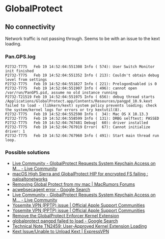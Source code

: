 # GlobalProtect

## No connectivity

Network traffic is not passing through. Seems to be with an issue to the kext loading.

### Pan.GPS.log

```
P2732-T775   Feb 19 14:52:04:551308 Info ( 574): User Switch Monitor init finished
P2732-T775   Feb 19 14:52:04:551352 Info ( 213): Couldn't obtain debug level from settings
P2732-T775   Feb 19 14:52:04:551827 Info ( 221): PrelogonEnabled is 0
P2732-T775   Feb 19 14:52:04:551907 Info ( 496): cannot open /var/run/PanGPS.pid, assume no old instance running
P2732-T21519 Feb 19 14:52:04:551975 Info ( 656): debug thread starts
/Applications/GlobalProtect.app/Contents/Resources/pangpd_10.9.kext failed to load - (libkern/kext) system policy prevents loading; check the system/kernel logs for errors or try kextutil(8).
P2732-T775   Feb 19 14:52:04:552590 Info (  34): Mac OS X 10.13.3
P2732-T775   Feb 19 14:52:04:558599 Info ( 131): DRBG selftest: PASSED
P2732-T775   Feb 19 14:52:04:767481 Debug(  60): driver installed
P2732-T775   Feb 19 14:52:04:767919 Error(  67): Cannot initialize driver: 1
P2732-T775   Feb 19 14:52:04:767960 Info ( 491): Start main thread run loop.
```

### Possible solutions

* [Live Community - GlobalProtect Requests System Keychain Access on M... - Live Community](https://live.paloaltonetworks.com/t5/Management-Articles/GlobalProtect-Requests-System-Keychain-Access-on-Mac-OS-X/ta-p/53332)
* [macOS High Sierra and GlobalProtect HIP for encrypted FS failing : paloaltonetworks](https://www.reddit.com/r/paloaltonetworks/comments/72jlnf/macos_high_sierra_and_globalprotect_hip_for/)
* [Removing Global Protect from my mac | MacRumors Forums](https://forums.macrumors.com/threads/removing-global-protect-from-my-mac.1433833/)
* [acwebsecagent error - Google Search](https://www.google.ee/search?q=acwebsecagent+error&oq=acwebsecagent+error&aqs=chrome..69i57.2065j0j9&sourceid=chrome&ie=UTF-8)
* [Live Community - GlobalProtect Requests System Keychain Access on M... - Live Community](https://live.paloaltonetworks.com/t5/Management-Articles/GlobalProtect-Requests-System-Keychain-Access-on-Mac-OS-X/ta-p/53332)
* [Yosemite VPN (PPTP) issue | Official Apple Support Communities](https://discussions.apple.com/thread/6606981?start=45&tstart=0)
* [Yosemite VPN (PPTP) issue | Official Apple Support Communities](https://discussions.apple.com/thread/6606981?start=45&tstart=0)
* [Remove the GlobalProtect Enforcer Kernel Extension](https://www.paloaltonetworks.com/documentation/40/globalprotect/gp-agent-user-guide/globalprotect-agent-for-mac/remove-the-globalprotect-enforcer-kernel-extension)
* [globalprotect pangpd failed to load - Google Search](https://www.google.ee/search?biw=1680&bih=931&ei=1tuKWpWeEtCRsAfbgLCQDA&q=globalprotect+pangpd+failed+to+load&oq=globalprotect+pangpd+failed+to+load&gs_l=psy-ab.3...23001.35735.0.35952.26.26.0.0.0.0.175.2457.13j11.24.0....0...1.1j2.64.psy-ab..2.19.1964...0i13k1j0i13i30k1j33i160k1j33i21k1.0.F8bZSOL4WfU)
* [Technical Note TN2459: User-Approved Kernel Extension Loading](https://developer.apple.com/library/content/technotes/tn2459/_index.html)
* [Kext Issue/Unable to Unload Kext | ExpressVPN](https://www.expressvpn.com/support/troubleshooting/log-items/unable-to-connect-kext-issue-unable-to-unload-kext/)
